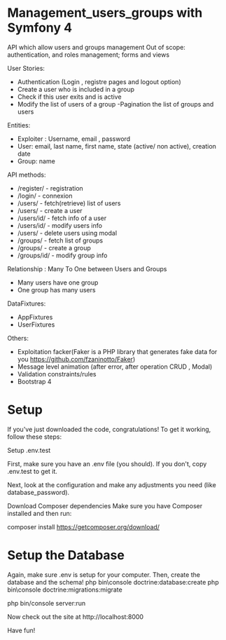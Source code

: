 # Management_users_groups with Symfony 4

 API which allow users and groups management 
 Out of scope: authentication, and roles management; forms and views
 
 User Stories:
- Authentication (Login , registre pages and logout option)
- Create a user who is included in a group
- Check if this user exits and is active
- Modify the list of users of a group
-Pagination the list of groups and users


Entities:
- Exploiter : Username, email , password
- User: email, last name, first name, state (active/ non active), creation date
- Group: name

API methods:
- /register/ - registration
- /login/ -   connexion
- /users/ - fetch(retrieve) list of users
- /users/ - create a user
- /users/id/ - fetch info of a user
- /users/id/ - modify users info
- /users/ -  delete users using modal
- /groups/ - fetch list of groups
- /groups/ - create a group
- /groups/id/ - modify group info

Relationship : Many To One between Users and Groups  
- Many users have one group
- One group has many users

DataFixtures:
- AppFixtures
- UserFixtures

Others:
- Exploitation facker(Faker is a PHP library that generates fake data for you https://github.com/fzaninotto/Faker)
- Message level animation (after error, after operation CRUD , Modal) 
- Validation constraints/rules
- Bootstrap 4

# Setup
If you've just downloaded the code, congratulations!
To get it working, follow these steps:

Setup .env.test

First, make sure you have an .env file (you should). If you don't, copy .env.test to get it.

Next, look at the configuration and make any adjustments you need (like database_password).

Download Composer dependencies
Make sure you have Composer installed and then run:    

composer install https://getcomposer.org/download/

# Setup the Database
Again, make sure .env is setup for your computer. Then, create the database and the schema!
php bin\console doctrine:database:create
php bin\console doctrine:migrations:migrate

php bin/console server:run

Now check out the site at http://localhost:8000

Have fun!
